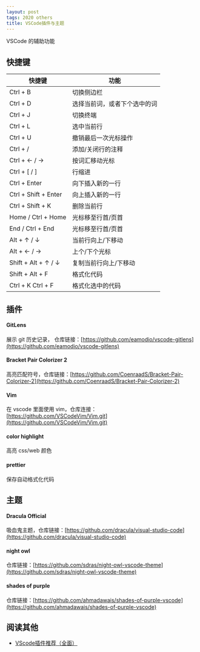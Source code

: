 ```yaml
---
layout: post
tags: 2020 others
title: VSCode插件与主题
---
```

VSCode 的辅助功能

## 快捷键

| 快捷键 | 功能 |
| --- | --- |
| Ctrl + B | 切换侧边栏 |
| Ctrl + D | 选择当前词，或者下个选中的词 |
| Ctrl + J | 切换终端 |
| Ctrl + L | 选中当前行 |
| Ctrl + U | 撤销最后一次光标操作 |
| Ctrl + / | 添加/关闭行的注释 |
| Ctrl + ← / → | 按词汇移动光标 |
| Ctrl + [ / ] | 行缩进 |
| Ctrl + Enter | 向下插入新的一行 |
| Ctrl + Shift + Enter | 向上插入新的一行 |
| Ctrl + Shift + K | 删除当前行 |
| Home / Ctrl + Home | 光标移至行首/页首 |
| End / Ctrl + End | 光标移至行首/页首 |
| Alt + ↑ / ↓ | 当前行向上/下移动 |
| Alt + ← / → | 上个/下个光标 |
| Shift + Alt + ↑ / ↓ | 复制当前行向上/下移动 |
| Shift + Alt + F | 格式化代码 |
| Ctrl + K Ctrl + F | 格式化选中的代码 |

## 插件

#### GitLens
展示 git 历史记录， 仓库链接：[https://github.com/eamodio/vscode-gitlens](https://github.com/eamodio/vscode-gitlens)

#### Bracket Pair Colorizer 2
高亮匹配符号，仓库链接：[https://github.com/CoenraadS/Bracket-Pair-Colorizer-2](https://github.com/CoenraadS/Bracket-Pair-Colorizer-2)

#### Vim
在 vscode 里面使用 vim，仓库连接：[https://github.com/VSCodeVim/Vim.git](https://github.com/VSCodeVim/Vim.git)

#### color highlight
高亮 css/web 颜色

#### prettier
保存自动格式化代码

## 主题

#### Dracula Official
吸血鬼主题，仓库链接：[https://github.com/dracula/visual-studio-code](https://github.com/dracula/visual-studio-code)

#### night owl
仓库链接：[https://github.com/sdras/night-owl-vscode-theme](https://github.com/sdras/night-owl-vscode-theme)

#### shades of purple
仓库链接：[https://github.com/ahmadawais/shades-of-purple-vscode](https://github.com/ahmadawais/shades-of-purple-vscode)

## 阅读其他
- [VScode插件推荐（全面）](https://www.jianshu.com/p/3eebde5748a6)

